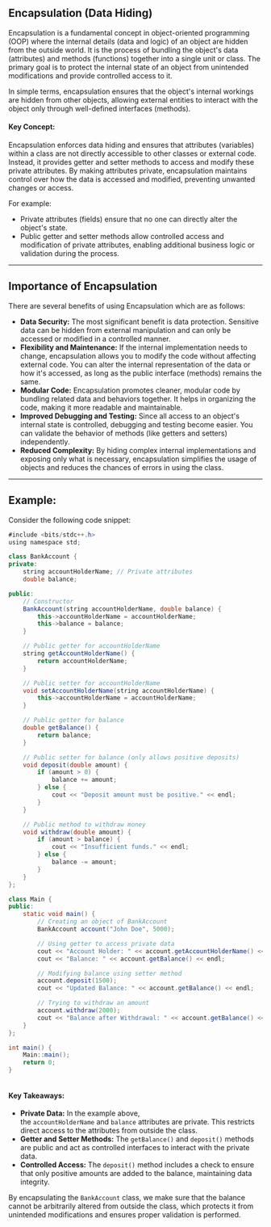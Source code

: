 ## Encapsulation (Data Hiding)

Encapsulation is a fundamental concept in object-oriented programming (OOP) where the internal details (data and logic) of an object are hidden from the outside world. It is the process of bundling the object's data (attributes) and methods (functions) together into a single unit or class. The primary goal is to protect the internal state of an object from unintended modifications and provide controlled access to it.  
  
In simple terms, encapsulation ensures that the object's internal workings are hidden from other objects, allowing external entities to interact with the object only through well-defined interfaces (methods).

#### Key Concept:

Encapsulation enforces data hiding and ensures that attributes (variables) within a class are not directly accessible to other classes or external code. Instead, it provides getter and setter methods to access and modify these private attributes. By making attributes private, encapsulation maintains control over how the data is accessed and modified, preventing unwanted changes or access.  
  
For example:

- Private attributes (fields) ensure that no one can directly alter the object's state.
- Public getter and setter methods allow controlled access and modification of private attributes, enabling additional business logic or validation during the process.

---

## Importance of Encapsulation

There are several benefits of using Encapsulation which are as follows:

- **Data Security:** The most significant benefit is data protection. Sensitive data can be hidden from external manipulation and can only be accessed or modified in a controlled manner.
- **Flexibility and Maintenance:** If the internal implementation needs to change, encapsulation allows you to modify the code without affecting external code. You can alter the internal representation of the data or how it's accessed, as long as the public interface (methods) remains the same.
- **Modular Code:** Encapsulation promotes cleaner, modular code by bundling related data and behaviors together. It helps in organizing the code, making it more readable and maintainable.
- **Improved Debugging and Testing:** Since all access to an object's internal state is controlled, debugging and testing become easier. You can validate the behavior of methods (like getters and setters) independently.
- **Reduced Complexity:** By hiding complex internal implementations and exposing only what is necessary, encapsulation simplifies the usage of objects and reduces the chances of errors in using the class.

---

## Example:

Consider the following code snippet:

```java
#include <bits/stdc++.h>
using namespace std;

class BankAccount {
private:
    string accountHolderName; // Private attributes
    double balance;

public:
    // Constructor
    BankAccount(string accountHolderName, double balance) {
        this->accountHolderName = accountHolderName;
        this->balance = balance;
    }

    // Public getter for accountHolderName
    string getAccountHolderName() {
        return accountHolderName;
    }

    // Public setter for accountHolderName
    void setAccountHolderName(string accountHolderName) {
        this->accountHolderName = accountHolderName;
    }

    // Public getter for balance
    double getBalance() {
        return balance;
    }

    // Public setter for balance (only allows positive deposits)
    void deposit(double amount) {
        if (amount > 0) {
            balance += amount;
        } else {
            cout << "Deposit amount must be positive." << endl;
        }
    }

    // Public method to withdraw money
    void withdraw(double amount) {
        if (amount > balance) {
            cout << "Insufficient funds." << endl;
        } else {
            balance -= amount;
        }
    }
};

class Main {
public:
    static void main() {
        // Creating an object of BankAccount
        BankAccount account("John Doe", 5000);

        // Using getter to access private data
        cout << "Account Holder: " << account.getAccountHolderName() << endl;
        cout << "Balance: " << account.getBalance() << endl;

        // Modifying balance using setter method
        account.deposit(1500);
        cout << "Updated Balance: " << account.getBalance() << endl;

        // Trying to withdraw an amount
        account.withdraw(2000);
        cout << "Balance after Withdrawal: " << account.getBalance() << endl;
    }
};

int main() {
    Main::main();
    return 0;
}



```
#### Key Takeaways:

- **Private Data:** In the example above, the `accountHolderName` and `balance` attributes are private. This restricts direct access to the attributes from outside the class.
- **Getter and Setter Methods:** The `getBalance()` and `deposit()` methods are public and act as controlled interfaces to interact with the private data.
- **Controlled Access:** The `deposit()` method includes a check to ensure that only positive amounts are added to the balance, maintaining data integrity.

  
By encapsulating the `BankAccount` class, we make sure that the balance cannot be arbitrarily altered from outside the class, which protects it from unintended modifications and ensures proper validation is performed.
